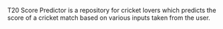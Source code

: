 T20 Score Predictor is a repository for cricket lovers which predicts the score of a cricket match based on various inputs taken from the user.
